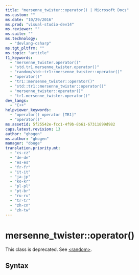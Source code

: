 ```yaml
---
title: "mersenne_twister::operator() | Microsoft Docs"
ms.custom: ""
ms.date: "10/29/2016"
ms.prod: "visual-studio-dev14"
ms.reviewer: ""
ms.suite: ""
ms.technology: 
  - "devlang-csharp"
ms.tgt_pltfrm: ""
ms.topic: "article"
f1_keywords: 
  - "mersenne_twister.operator()"
  - "std.tr1.mersenne_twister.operator()"
  - "random/std::tr1::mersenne_twister::operator()"
  - "operator()"
  - "tr1::mersenne_twister::operator()"
  - "std::tr1::mersenne_twister::operator()"
  - "mersenne_twister::operator()"
  - "tr1.mersenne_twister.operator()"
dev_langs: 
  - "C++"
helpviewer_keywords: 
  - "operator() operator [TR1]"
  - "operator()"
ms.assetid: 5f25542e-fcc1-4f9b-8b61-67311899d982
caps.latest.revision: 13
author: "ghogen"
ms.author: "ghogen"
manager: "douge"
translation.priority.mt: 
  - "cs-cz"
  - "de-de"
  - "es-es"
  - "fr-fr"
  - "it-it"
  - "ja-jp"
  - "ko-kr"
  - "pl-pl"
  - "pt-br"
  - "ru-ru"
  - "tr-tr"
  - "zh-cn"
  - "zh-tw"
---
```

# mersenne_twister::operator()
This class is deprecated. See [\<random>](../Topic/%3Crandom%3E.md).  
  
## Syntax